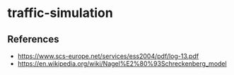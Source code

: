 # traffic-simulation

## References

- <https://www.scs-europe.net/services/ess2004/pdf/log-13.pdf>
- <https://en.wikipedia.org/wiki/Nagel%E2%80%93Schreckenberg_model>

